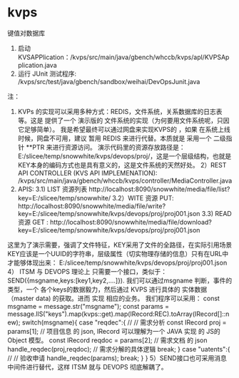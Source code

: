 # kvps
键值对数据库

1) 启动 KVSAPPlication：/kvps/src/main/java/gbench/whccb/kvps/apl/KVPSApplication.java
2) 运行 JUnit 测试程序: /kvps/src/test/java/gbench/sandbox/weihai/DevOpsJunit.java

注：
1) KVPs 的实现可以采用多种方式：REDIS，文件系统，关系数据库的日志表 等。这是 提供了一个 演示版的 文件系统的实现（为何要用文件系统呢，只因它足够简单）。
我是希望最终可以通过网盘来实现KVPS的 ，如果 在系统上线 时候，网盘不可用，建议 暂用 REDIS 来进行代替。本质就是 采用一个 二级指针 **PTR  来进行资源访问。
演示代码里的资源存放路径是：E:/slicee/temp/snowwhite/kvps/devops/proj/，这是一个层级结构，也就是KEY本身的编码方式也是具有意义的，这是文件系统的天然好处。
2）REST API CONTROLLER (KVS API IMPLEMENATION): /kvps/src/main/java/gbench/whccb/kvps/controller/MediaController.java
3) APIS:
  3.1) LIST 资源列表 http://localhost:8090/snowwhite/media/file/list?key=E:/slicee/temp/snowwhite/
  3.2）WITE 资源 PUT: http://localhost:8090/snowwhite/media/file/write?key=E:/slicee/temp/snowwhite/kvps/devops/proj/proj001.json
  3.3) READ 资源 GET : http://localhost:8090/snowwhite/media/file/download?key=E:/slicee/temp/snowwhite/kvps/devops/proj/proj001.json

这里为了演示需要，强调了文件特征，KEY采用了文件的全路径，在实际引用场景KEY应该是一个UUID的字符串，层级属性（切实物理存储的信息）只有在URL中才能够体现出来：
E:/slicee/temp/snowwhite/kvps/devops/proj/proj001.json
4） ITSM 与 DEVOPS 理论上 只需要一个接口，类似于：SEND({msgname,keys:[key1,key2,....]}).
我们可以通过msgname 判断，事件的类型，一个 各个keys的数据毅力，然后通过 KVPS 进行具体的 实体数据 （master data) 的获取。进而 实现 相应的业务。
我们程序可以采用：
const msgname = message.str("msgname");
const params = message.llS("keys").map(kvps::get).map(IRecord:REC).toArray(IRecord[]::new);
switch(msgname){
  case "reqdec":{ //
    // 需求分析
    const IRecord proj = params[1]; // 项目信息 的 json, IRecord 可以理解为一个 JAVA 实现 的 JS的Object 模型。
    const IRecord reqdoc = params[2]; // 需求文档 的 json
    handle_reqdec(proj,reqdoc); // 需求分解的具体逻辑
    break;
  }
  case "uatents":{ //
    // 验收申请
    handle_reqdec(params);
    break;
  }
}
5）SEND接口也可采用消息中间件进行替代，这样 ITSM 就与 DEVOPS 彻底解耦了。